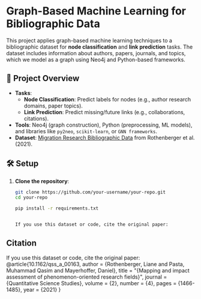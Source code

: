 # Graph-Based Machine Learning for Bibliographic Data

This project applies graph-based machine learning techniques to a bibliographic dataset for **node classification** and **link prediction** tasks. The dataset includes information about authors, papers, journals, and topics, which we model as a graph using Neo4j and Python-based frameworks.

## 📌 Project Overview
- **Tasks**: 
  - **Node Classification**: Predict labels for nodes (e.g., author research domains, paper topics).
  - **Link Prediction**: Predict missing/future links (e.g., collaborations, citations).
- **Tools**: Neo4j (graph construction), Python (preprocessing, ML models), and libraries like `py2neo`, `scikit-learn`, or `GNN frameworks`.
- **Dataset**: [Migration Research Bibliographic Data](https://github.com/your-repo-link) from Rothenberger et al. (2021).


## 🛠️ Setup
1. **Clone the repository**:
   ```bash
   git clone https://github.com/your-username/your-repo.git
   cd your-repo

   pip install -r requirements.txt


   If you use this dataset or code, cite the original paper:

## Citation
If you use this dataset or code, cite the original paper:
@article{10.1162/qss_a_00163,
    author = {Rothenberger, Liane and Pasta, Muhammad Qasim and Mayerhoffer, Daniel},
    title = "{Mapping and impact assessment of phenomenon-oriented research fields}",
    journal = {Quantitative Science Studies},
    volume = {2},
    number = {4},
    pages = {1466-1485},
    year = {2021}
}
